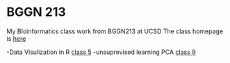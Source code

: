 # BGGN 213

My BIoinformatics class work from BGGN213 at UCSD
The class homepage is [here](https://bioboot.github.io/bggn213_S18/)

-Data Visulization in R [class 5](https://github.com/xth20170/bggn213/tree/master/class5)
-unsuprevised learning PCA [class 9](https://github.com/xth20170/bggn213/tree/master/bioinformatics%20Class%209)
